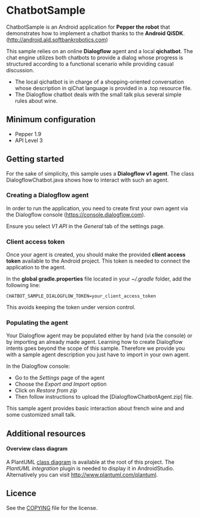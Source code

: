 # ChatbotSample

ChatbotSample is an Android application for **Pepper the robot** that
demonstrates how to implement a chatbot thanks to the **Android QiSDK**.
(http://android.ald.softbankrobotics.com)


This sample relies on an online **Dialogflow** agent and a local **qichatbot**.
The chat engine utilizes both chatbots to provide a dialog whose
progress is structured according to a functional scenario while providing
casual discussion.

* The local qichatbot is in charge of a shopping-oriented conversation whose
  description in qiChat language is provided in a .top resource file.
* The Dialogflow chatbot deals with the small talk plus several simple
  rules about wine.


## Minimum configuration

* Pepper 1.9
* API Level 3


## Getting started ##

For the sake of simplicity, this sample uses a **Dialogflow v1 agent**.
The class DialogflowChatbot.java shows how to interact with such an agent.

### Creating a Dialogflow agent ###

In order to run the application, you need to create first your own agent
via the Dialogflow console (https://console.dialogflow.com).

Ensure you select *V1 API* in the *General* tab of the settings page.

### Client access token ###
Once your agent is created, you should make the provided **client access token**
available to the Android project. This token is needed to connect the
application to the agent.

In the **global gradle.properties** file located in your *~/.gradle* folder,
add the following line:

```
CHATBOT_SAMPLE_DIALOGFLOW_TOKEN=your_client_access_token
```
This avoids keeping the token under version control.

### Populating the agent ###

Your Dialogflow agent may be populated either by hand (via the console)
or by importing an already made agent. Learning how to create Dialogflow
intents goes beyond the scope of this sample. Therefore we provide you
with a sample agent description you just have to import in your own agent.

In the Dialogflow console:
* Go to the *Settings* page of the agent
* Choose the *Export and Import* option
* Click on *Restore from zip*
* Then follow instructions to upload the [DialogflowChatbotAgent.zip] file.

This sample agent provides basic interaction about french wine and
and some customized small talk.


## Additional resources ##

#### Overview class diagram ####
A PlantUML [class diagram](classDiagram.plantuml) is available at the root of this project.
The *PlantUML integration* plugin is needed to display it in AndroidStudio.
Alternatively you can visit http://www.plantuml.com/plantuml.

## Licence ##

See the [COPYING](COPYING.md) file for the license.